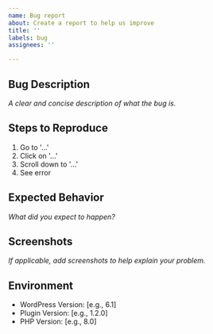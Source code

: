 ```yaml
---
name: Bug report
about: Create a report to help us improve
title: ''
labels: bug
assignees: ''

---
```


## Bug Description  
_A clear and concise description of what the bug is._  

## Steps to Reproduce  
1. Go to '...'  
2. Click on '...'  
3. Scroll down to '...'  
4. See error  

## Expected Behavior  
_What did you expect to happen?_  

## Screenshots  
_If applicable, add screenshots to help explain your problem._  

## Environment  
- WordPress Version: [e.g., 6.1]  
- Plugin Version: [e.g., 1.2.0]  
- PHP Version: [e.g., 8.0]
